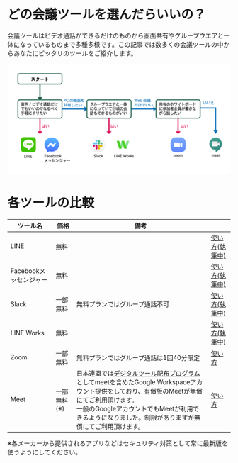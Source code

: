 # どの会議ツールを選んだらいいの？
会議ツールはビデオ通話ができるだけのものから画面共有やグループウエアと一体になっているものまで多種多様です。この記事では数多くの会議ツールの中からあなたにピッタリのツールをご紹介します。

![フローチャート](images/WhatShouldIChoose.png)


# 各ツールの比較

|ツール名|価格|備考||
|---|---|---|---|
|LINE|無料||[使い方(執筆中)]() |
|Facebookメッセンジャー|無料||[使い方(執筆中)]() |
|Slack|一部無料|無料プランではグループ通話不可|[使い方(執筆中)]() |
|LINE Works|無料||[使い方(執筆中)]() |
|Zoom|一部無料|無料プランではグループ通話は1回40分限定|[使い方](zoom/ZoomMeeting.md) |
|Meet|一部無料(※)|日本連盟では[デジタルツール配布プログラム](https://www.scout.or.jp/member/digital_tool_program/)としてmeetを含めたGoogle Workspaceアカウント提供をしており、有償版のMeetが無償にてご利用頂けます。<br>一般のGoogleアカウントでもMeetが利用できるようになりました。制限がありますが無償にてご利用頂けます。|[使い方](https://sites.google.com/scout.jp/meet)|


※各メーカーから提供されるアプリなどはセキュリティ対策として常に最新版を使うようにしてください。